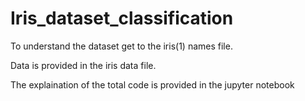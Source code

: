 # Iris_dataset_classification
  To understand the dataset get to the iris(1) names file. 
  
  Data is provided in the iris data file.
  
  The explaination of the total code is provided in the jupyter notebook

